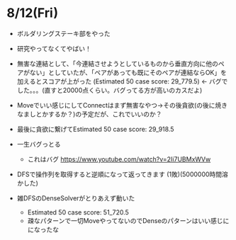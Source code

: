 # 8/12(Fri)
- ボルダリングステーキ部をやった
- 研究やってなくてやばい！
- 無害な連結として、「今連結させようとしているものから垂直方向に他のペアがない」としていたが、「ペアがあっても既にそのペアが連結ならOK」を加えるとスコアが上がった (Estimated 50 case score: 29_779.5) <- バグでした。。。(直すと20000点くらい。バグってる方が高いのカスだよ)
- Moveでいい感じにしてConnectはまず無害なやつ→その後貪欲(の後に焼きなましとかするか？)の予定だが、これでいいのか？
- 最後に貪欲に繋げてEstimated 50 case score: 29_918.5
- 一生バグっとる
    - これはバグ https://www.youtube.com/watch?v=2Ii7UBMxWVw
- DFSで操作列を取得すると逆順になって返ってきます (1敗)(5000000時間溶かした)

- 雑DFSのDenseSolverがとりあえず動いた
    - Estimated 50 case score: 51_720.5
    - 疎なパターンで一切MoveやってないのでDenseのパターンはいい感じにになったな